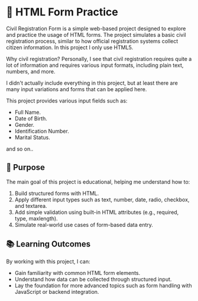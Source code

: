# 📃 HTML Form Practice
Civil Registration Form is a simple web-based project designed to explore and practice the usage of HTML forms. The project simulates a basic civil registration process, similar to how official registration systems collect citizen information. In this project I only use HTML5.

Why civil registration? Personally, I see that civil registration requires quite a lot of information and requires various input formats, including plain text, numbers, and more.

I didn't actually include everything in this project, but at least there are many input variations and forms that can be applied here.

This project provides various input fields such as:
- Full Name.
- Date of Birth.
- Gender.
- Identification Number.
- Marital Status.

and so on..

## 🎯 Purpose
The main goal of this project is educational, helping me understand how to:
1. Build structured forms with HTML.
2. Apply different input types such as text, number, date, radio, checkbox, and textarea.
3. Add simple validation using built-in HTML attributes (e.g., required, type, maxlength).
4. Simulate real-world use cases of form-based data entry.

## 📚 Learning Outcomes
By working with this project, I can:
- Gain familiarity with common HTML form elements.
- Understand how data can be collected through structured input.
- Lay the foundation for more advanced topics such as form handling with JavaScript or backend integration.
